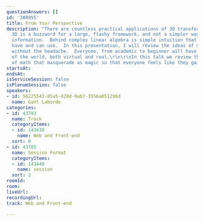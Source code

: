 ```yaml
---
questionAnswers: []
id: '388955'
title: From Your Perspective
description: "There are countless practical applications of 3D transforms.  Too often
  3D is a buzzword for a large, flashy framework, and not a simpler way to present
  information.  Behind complex linear algebra is simple intuition that you already
  have and can use.  In this presentation, I will review the ideas of matrix transforms
  without the headache.  Everyone, from academic to beginner will have a clearer understanding
  of the world, both virtual and real.\r\n\r\nIn this talk we review the tiny bits
  of math that masquerade as magic so that everyone feels like they gained superpowers."
startsAt: 
endsAt: 
isServiceSession: false
isPlenumSession: false
speakers:
- id: 56225543-85a5-428d-9ab7-3556a051296d
  name: Gant Laborde
categories:
- id: 43783
  name: Track
  categoryItems:
  - id: 143438
    name: Web and Front-end
  sort: 0
- id: 43785
  name: Session Format
  categoryItems:
  - id: 143440
    name: session
  sort: 2
roomId: 
room: 
liveUrl: 
recordingUrl: 
track: Web and Front-end

---
```

